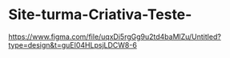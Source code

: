 # Site-turma-Criativa-Teste-
https://www.figma.com/file/uqxDi5rgGg9u2td4baMlZu/Untitled?type=design&t=guEI04HLpsjLDCW8-6
